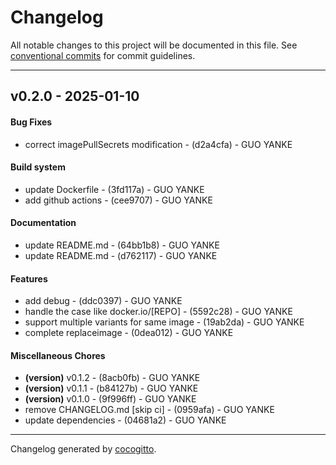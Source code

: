 # Changelog
All notable changes to this project will be documented in this file. See [conventional commits](https://www.conventionalcommits.org/) for commit guidelines.

- - -
## v0.2.0 - 2025-01-10
#### Bug Fixes
- correct imagePullSecrets modification - (d2a4cfa) - GUO YANKE
#### Build system
- update Dockerfile - (3fd117a) - GUO YANKE
- add github actions - (cee9707) - GUO YANKE
#### Documentation
- update README.md - (64bb1b8) - GUO YANKE
- update README.md - (d762117) - GUO YANKE
#### Features
- add debug - (ddc0397) - GUO YANKE
- handle the case like docker.io/[REPO] - (5592c28) - GUO YANKE
- support multiple variants for same image - (19ab2da) - GUO YANKE
- complete replaceimage - (0dea012) - GUO YANKE
#### Miscellaneous Chores
- **(version)** v0.1.2 - (8acb0fb) - GUO YANKE
- **(version)** v0.1.1 - (b84127b) - GUO YANKE
- **(version)** v0.1.0 - (9f996ff) - GUO YANKE
- remove CHANGELOG.md [skip ci] - (0959afa) - GUO YANKE
- update dependencies - (04681a2) - GUO YANKE

- - -

Changelog generated by [cocogitto](https://github.com/cocogitto/cocogitto).